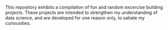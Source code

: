 <p>This repository exhibits a compilation of fun and random excercise building projects. These projects are intended to strengthen my understanding of data science, and are developed for one reason only, to satiate my curiousities.</p>
